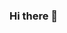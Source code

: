 ### Hi there 👋

<!--
**RobWilsonFSCJ/RobWilsonFSCJ** is a ✨ _special_ ✨ repository because its `README.md` (this file) appears on your GitHub profile.

Here are some ideas to get you started:

- 🔭 I’m currently working on COP2805 Advanced Java Programming course at FSCJ
- 🌱 I’m currently learning Java SE / EE 
- 👯 I’m looking to collaborate on ...
- 🤔 I’m looking for help with ...
- 💬 Ask me about ...
- 📫 How to reach me: s3018580@students.fscj.edu
- 😄 Pronouns: ...
- ⚡ Fun fact: ...
-->

